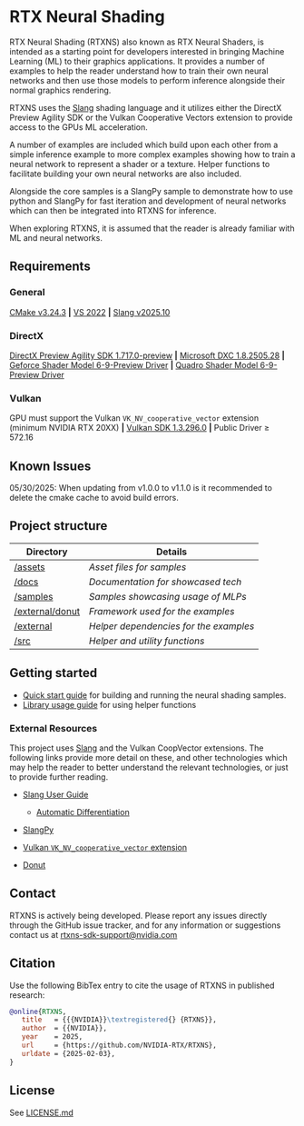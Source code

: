 # RTX Neural Shading

RTX Neural Shading (RTXNS) also known as RTX Neural Shaders, is intended as a starting point for developers interested in bringing Machine Learning (ML) to their graphics applications. It provides a number of examples to help the reader understand how to train their own neural networks and then use those models to perform inference alongside their normal graphics rendering. 

RTXNS uses the [Slang](https://shader-slang.com) shading language and it utilizes either the DirectX Preview Agility SDK or the Vulkan Cooperative Vectors extension to provide access to the GPUs ML acceleration.

A number of examples are included which build upon each other from a simple inference example to more complex examples showing how to train a neural network to represent a shader or a texture. Helper functions to facilitate building your own neural networks are also included. 

Alongside the core samples is a SlangPy sample to demonstrate how to use python and SlangPy for fast iteration and development of neural networks which can then be integrated into RTXNS for inference. 

When exploring RTXNS, it is assumed that the reader is already familiar with ML and neural networks.

## Requirements

### General
[CMake v3.24.3][CMake] **|** [VS 2022][VS22] **|** [Slang v2025.10](https://shader-slang.com/tools/)

### DirectX
[DirectX Preview Agility SDK 1.717.0-preview](https://www.nuget.org/packages/Microsoft.Direct3D.D3D12/1.717.0-preview) **|** [Microsoft DXC 1.8.2505.28](https://www.nuget.org/packages/Microsoft.Direct3D.DXC/1.8.2505.28) **|** [Geforce Shader Model 6-9-Preview Driver](https://developer.nvidia.com/downloads/shadermodel6-9-preview-driver)  **|** [Quadro Shader Model 6-9-Preview Driver](https://developer.nvidia.com/downloads/assets/secure/shadermodel6-9-preview-driver-quadro) 

### Vulkan
GPU must support the Vulkan `VK_NV_cooperative_vector` extension (minimum NVIDIA RTX 20XX) **|** [Vulkan SDK 1.3.296.0](https://vulkan.lunarg.com/sdk/home) **|** Public Driver ≥ 572.16

## Known Issues
05/30/2025: When updating from v1.0.0 to v1.1.0 is it recommended to delete the cmake cache to avoid build errors.

## Project structure

| Directory                         | Details                                |
| --------------------------------- | -------------------------------------- |
| [/assets](assets)                 | _Asset files for samples_              |
| [/docs](docs)                     | _Documentation for showcased tech_     |
| [/samples](samples)               | _Samples showcasing usage of MLPs_     |
| [/external/donut](external/donut) | _Framework used for the examples_      |
| [/external](external)             | _Helper dependencies for the examples_ |
| [/src](src)                       | _Helper and utility functions_         |

## Getting started

- [Quick start guide](docs/QuickStart.md) for building and running the neural shading samples.
- [Library usage guide](docs/LibraryGuide.md) for using helper functions

### External Resources

This project uses [Slang](https://shader-slang.com) and the Vulkan CoopVector extensions. The following links provide more detail on these, and other technologies which may help the reader to better understand the relevant technologies, or just to provide further reading.

* [Slang User Guide](https://shader-slang.com/slang/user-guide/)
  
  * [Automatic Differentiation](https://shader-slang.com/slang/user-guide/autodiff.html)

* [SlangPy](https://slangpy.readthedocs.io/en/latest/) 

* [Vulkan `VK_NV_cooperative_vector` extension](https://registry.khronos.org/vulkan/specs/latest/man/html/VK_NV_cooperative_vector.html)

* [Donut](https://github.com/NVIDIAGameWorks/donut)

## Contact

RTXNS is actively being developed. Please report any issues directly through the GitHub issue tracker, and for any information or suggestions contact us at rtxns-sdk-support@nvidia.com

## Citation

Use the following BibTex entry to cite the usage of RTXNS in published research:

```bibtex
@online{RTXNS,
   title   = {{{NVIDIA}}\textregistered{} {RTXNS}},
   author  = {{NVIDIA}},
   year    = 2025,
   url     = {https://github.com/NVIDIA-RTX/RTXNS},
   urldate = {2025-02-03},
}
```

## License

See [LICENSE.md](LICENSE.MD)

[VS22]: https://visualstudio.microsoft.com/thank-you-downloading-visual-studio/?sku=Community&channel=Release&version=VS2022&source=VSLandingPage&passive=false&cid=2030

[CMake]: https://github.com/Kitware/CMake/releases/download/v3.24.3/cmake-3.24.3-windows-x86_64.msi
